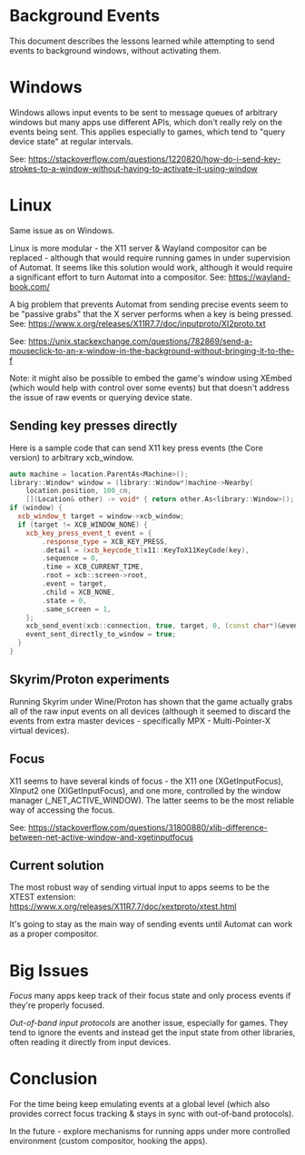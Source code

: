 # Background Events

This document describes the lessons learned while attempting to send events to background windows, without activating them.

# Windows

Windows allows input events to be sent to message queues of arbitrary windows but many apps use different APIs, which don't really rely on the events being sent. This applies especially to games, which tend to "query device state" at regular intervals.

See: https://stackoverflow.com/questions/1220820/how-do-i-send-key-strokes-to-a-window-without-having-to-activate-it-using-window

# Linux

Same issue as on Windows.

Linux is more modular - the X11 server & Wayland compositor can be replaced - although that would require running games in under supervision of Automat. It seems like this solution would work, although it would require a significant effort to turn Automat into a compositor. See: https://wayland-book.com/

A big problem that prevents Automat from sending precise events seem to be "passive grabs" that the X server performs when a key is being pressed. See: https://www.x.org/releases/X11R7.7/doc/inputproto/XI2proto.txt

See: https://unix.stackexchange.com/questions/782869/send-a-mouseclick-to-an-x-window-in-the-background-without-bringing-it-to-the-f

Note: it might also be possible to embed the game's window using XEmbed (which would help with control over some events) but that doesn't address the issue of raw events or querying device state.

## Sending key presses directly

Here is a sample code that can send X11 key press events (the Core version) to arbitrary xcb_window.

```C++
auto machine = location.ParentAs<Machine>();
library::Window* window = (library::Window*)machine->Nearby(
    location.position, 100_cm,
    [](Location& other) -> void* { return other.As<library::Window>(); });
if (window) {
  xcb_window_t target = window->xcb_window;
  if (target != XCB_WINDOW_NONE) {
    xcb_key_press_event_t event = {
        .response_type = XCB_KEY_PRESS,
        .detail = (xcb_keycode_t)x11::KeyToX11KeyCode(key),
        .sequence = 0,
        .time = XCB_CURRENT_TIME,
        .root = xcb::screen->root,
        .event = target,
        .child = XCB_NONE,
        .state = 0,
        .same_screen = 1,
    };
    xcb_send_event(xcb::connection, true, target, 0, (const char*)&event);
    event_sent_directly_to_window = true;
  }
}
```

## Skyrim/Proton experiments

Running Skyrim under Wine/Proton has shown that the game actually grabs all of the raw input events on all devices (although it seemed to discard the events from extra master devices - specifically MPX - Multi-Pointer-X virtual devices).

## Focus

X11 seems to have several kinds of focus - the X11 one (XGetInputFocus), XInput2 one (XIGetInputFocus), and one more, controlled by the window manager (_NET_ACTIVE_WINDOW). The latter seems to be the most reliable way of accessing the focus.

See: https://stackoverflow.com/questions/31800880/xlib-difference-between-net-active-window-and-xgetinputfocus

## Current solution

The most robust way of sending virtual input to apps seems to be the XTEST extension: https://www.x.org/releases/X11R7.7/doc/xextproto/xtest.html

It's going to stay as the main way of sending events until Automat can work as a proper compositor.

# Big Issues

*Focus* many apps keep track of their focus state and only process events if they're properly focused.

*Out-of-band input protocols* are another issue, especially for games. They tend to ignore the events and instead get the input state from other libraries, often reading it directly from input devices.

# Conclusion

For the time being keep emulating events at a global level (which also provides correct focus tracking & stays in sync with out-of-band protocols). 

In the future - explore mechanisms for running apps under more controlled environment (custom compositor, hooking the apps).
